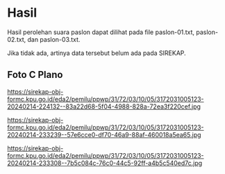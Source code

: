 # Hasil

Hasil perolehan suara paslon dapat dilihat pada file paslon-01.txt, paslon-02.txt, dan paslon-03.txt.

Jika tidak ada, artinya data tersebut belum ada pada SIREKAP.

## Foto C Plano

https://sirekap-obj-formc.kpu.go.id/eda2/pemilu/ppwp/31/72/03/10/05/3172031005123-20240214-224132--83a22d68-5f04-4988-828a-72ea3f220cef.jpg

https://sirekap-obj-formc.kpu.go.id/eda2/pemilu/ppwp/31/72/03/10/05/3172031005123-20240214-233239--57e6cce0-df70-46a9-88af-460018a5ea65.jpg

https://sirekap-obj-formc.kpu.go.id/eda2/pemilu/ppwp/31/72/03/10/05/3172031005123-20240214-233308--7b5c084c-76c0-44c5-92ff-a4b5c540ed7c.jpg
